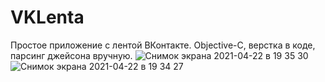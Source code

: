 # VKLenta
Простое приложение с лентой ВКонтакте. Objective-C, верстка в коде, парсинг джейсона вручную.
![Снимок экрана 2021-04-22 в 19 35 30](https://user-images.githubusercontent.com/13520824/115752720-0db69b80-a3a3-11eb-8398-4fce69db20aa.png)
![Снимок экрана 2021-04-22 в 19 34 27](https://user-images.githubusercontent.com/13520824/115752729-0f805f00-a3a3-11eb-8968-d69df8a53a80.png)
